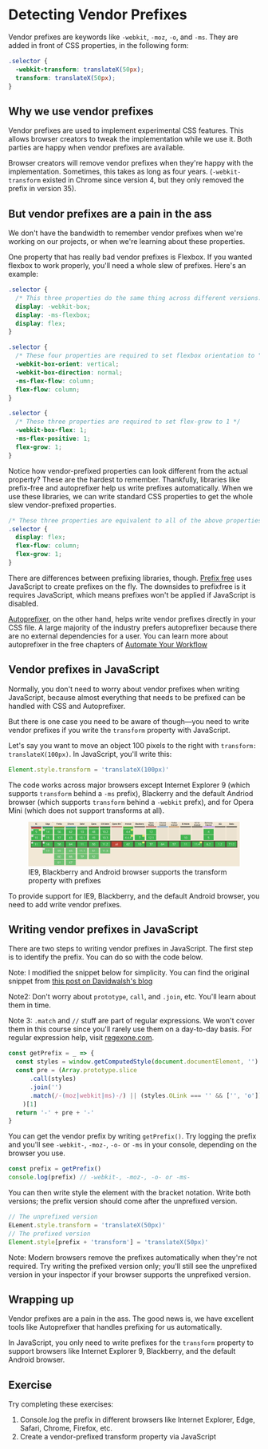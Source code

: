 # Detecting Vendor Prefixes

Vendor prefixes are keywords like `-webkit`, `-moz`, `-o`, and `-ms`. They are added in front of CSS properties, in the following form:

```css
.selector {
  -webkit-transform: translateX(50px);
  transform: translateX(50px);
}
```

## Why we use vendor prefixes

Vendor prefixes are used to implement experimental CSS features. This allows browser creators to tweak the implementation while we use it. Both parties are happy when vendor prefixes are available.

Browser creators will remove vendor prefixes when they're happy with the implementation. Sometimes, this takes as long as four years. (`-webkit-transform` existed in Chrome since version 4, but they only removed the prefix in version 35).

## But vendor prefixes are a pain in the ass

We don't have the bandwidth to remember vendor prefixes when we're working on our projects, or when we're learning about these properties.

One property that has really bad vendor prefixes is Flexbox. If you wanted flexbox to work properly, you'll need a whole slew of prefixes. Here's an example:

```css
.selector {
  /* This three properties do the same thing across different versions. */
  display: -webkit-box;
  display: -ms-flexbox;
  display: flex;
}
```

```css
.selector {
  /* These four properties are required to set flexbox orientation to "column" */
  -webkit-box-orient: vertical;
  -webkit-box-direction: normal;
  -ms-flex-flow: column;
  flex-flow: column;
}
```

```css
.selector {
  /* These three properties are required to set flex-grow to 1 */
  -webkit-box-flex: 1;
  -ms-flex-positive: 1;
  flex-grow: 1;
}
```

Notice how vendor-prefixed properties can look different from the actual property? These are the hardest to remember. Thankfully, libraries like prefix-free and autoprefixer help us write prefixes automatically. When we use these libraries, we can write standard CSS properties to get the whole slew vendor-prefixed properties.

```css
/* These three properties are equivalent to all of the above properties when used with a prefixing library */
.selector {
  display: flex;
  flex-flow: column;
  flex-grow: 1;
}
```

There are differences between prefixing libraries, though. [Prefix free](https://leaverou.github.io/prefixfree/) uses JavaScript to create prefixes on the fly. The downsides to prefixfree is it requires JavaScript, which means prefixes won't be applied if JavaScript is disabled.

[Autoprefixer](http://autoprefixer.github.io), on the other hand, helps write vendor prefixes directly in your CSS file. A large majority of the industry prefers autoprefixer because there are no external dependencies for a user. You can learn more about autoprefixer in the free chapters of [Automate Your Workflow](https://automateyourworkflow.com)

## Vendor prefixes in JavaScript

Normally, you don't need to worry about vendor prefixes when writing JavaScript, because almost everything that needs to be prefixed can be handled with CSS and Autoprefixer.

But there is one case you need to be aware of though—you need to write vendor prefixes if you write the `transform` property with JavaScript.

Let's say you want to move an object 100 pixels to the right with `transform: translateX(100px)`. In JavaScript, you'll write this:

```js
Element.style.transform = 'translateX(100px)'
```

The code works across major browsers except Internet Explorer 9 (which supports `transform` behind a `-ms` prefix), Blackerry and the default Andriod browser (which supports `transform` behind a `-webkit` prefx), and for Opera Mini (which does not support transforms at all).

<figure>
  <img src="../../images/animations/prefixes/transform.png" alt="Image snapshot from caniuse.com that shows support for 2D transforms across browsers">
  <figcaption>IE9, Blackberry and Android browser supports the transform property with prefixes</figcaption>
</figure>

To provide support for IE9, Blackberry, and the default Android browser, you need to add write vendor prefixes.

## Writing vendor prefixes in JavaScript

There are two steps to writing vendor prefixes in JavaScript. The first step is to identify the prefix. You can do so with the code below.

Note: I modified the snippet below for simplicity. You can find the original snippet from [this post on Davidwalsh's blog](https://davidwalsh.name/vendor-prefix)

Note2: Don't worry about `prototype`, `call`, and `.join`, etc. You'll learn about them in time.

Note 3: `.match` and `//` stuff are part of regular expressions. We won't cover them in this course since you'll rarely use them on a day-to-day basis. For regular expression help, visit [regexone.com](https://regexone.com).

```js
const getPrefix = _ => {
  const styles = window.getComputedStyle(document.documentElement, '')
  const pre = (Array.prototype.slice
      .call(styles)
      .join('')
      .match(/-(moz|webkit|ms)-/) || (styles.OLink === '' && ['', 'o'])
    )[1]
  return '-' + pre + '-'
}
```

You can get the vendor prefix by writing `getPrefix()`. Try logging the prefix and you'll see `-webkit-`, `-moz-`, `-o-` or `-ms` in your console, depending on the browser you use.

```js
const prefix = getPrefix()
console.log(prefix) // -webkit-, -moz-, -o- or -ms-
```

You can then write style the element with the bracket notation. Write both versions; the prefix version should come after the unprefixed version.

```js
// The unprefixed version
ELement.style.transform = 'translateX(50px)'
// The prefixed version
Element.style[prefix + 'transform'] = 'translateX(50px)'
```

Note: Modern browsers remove the prefixes automatically when they're not required. Try writing the prefixed version only; you'll still see the unprefixed version in your inspector if your browser supports the unprefixed version.

## Wrapping up

Vendor prefixes are a pain in the ass. The good news is, we have excellent tools like Autoprefixer that handles prefixing for us automatically.

In JavaScript, you only need to write prefixes for the `transform` property to support browsers like Internet Explorer 9, Blackberry, and the default Android browser.

## Exercise

Try completing these exercises:

1. Console.log the prefix in different browsers like Internet Explorer, Edge, Safari, Chrome, Firefox, etc.
2. Create a vendor-prefixed transform property via JavaScript
